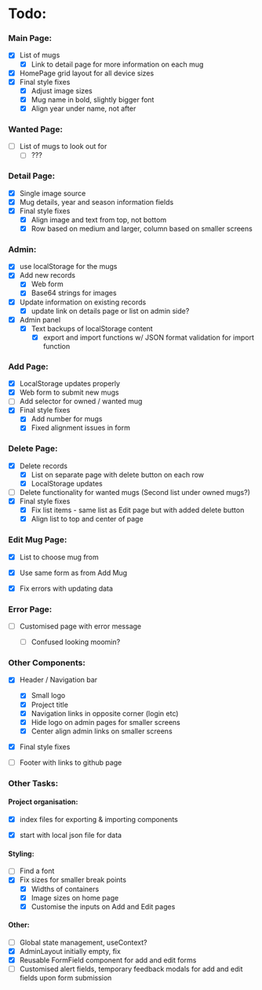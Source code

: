 # Todo: 

### Main Page: 
- [x] List of mugs
    - [x] Link to detail page for more information on each mug 
- [x] HomePage grid layout for all device sizes 
- [x] Final style fixes
    - [x] Adjust image sizes
    - [x] Mug name in bold, slightly bigger font
    - [x] Align year under name, not after 

### Wanted Page: 
- [ ] List of mugs to look out for 
    - [ ] ???

### Detail Page: 
- [x] Single image source
- [x] Mug details, year and season information fields 
- [x] Final style fixes
    - [x] Align image and text from top, not bottom
    - [x] Row based on medium and larger, column based on smaller screens 

### Admin: 
- [x] use localStorage for the mugs 
- [x] Add new records
    - [x] Web form 
    - [x] Base64 strings for images 
- [x] Update information on existing records 
    - [x] update link on details page or list on admin side?
- [x] Admin panel
    - [x] Text backups of localStorage content 
        - [x] export and import functions w/ JSON format validation for import function  

### Add Page: 
- [x] LocalStorage updates properly 
- [x] Web form to submit new mugs
- [ ] Add selector for owned / wanted mug 
- [x] Final style fixes 
    - [x] Add number for mugs
    - [x] Fixed alignment issues in form 

### Delete Page: 
- [x] Delete records
    - [x] List on separate page with delete button on each row
    - [x] LocalStorage updates 
- [ ] Delete functionality for wanted mugs (Second list under owned mugs?)
- [x] Final style fixes 
    - [x] Fix list items - same list as Edit page but with added delete button 
    - [x] Align list to top and center of page 

### Edit Mug Page: 
- [x] List to choose mug from 
- [x] Use same form as from Add Mug
- [x] Fix errors with updating data 


### Error Page:
- [ ] Customised page with error message
    - [ ] Confused looking moomin?



### Other Components: 
- [x] Header / Navigation bar
    - [x] Small logo
    - [x] Project title 
    - [x] Navigation links in opposite corner (login etc) 
    - [x] Hide logo on admin pages for smaller screens
    - [x] Center align admin links on smaller screens 
- [x] Final style fixes
- [ ] Footer with links to github page


### Other Tasks: 
#### Project organisation: 
- [x] index files for exporting & importing components
- [x] start with local json file for data 


#### Styling: 
- [ ] Find a font 
- [x] Fix sizes for smaller break points
    - [x] Widths of containers 
    - [x] Image sizes on home page 
    - [x] Customise the inputs on Add and Edit pages 

#### Other: 
- [ ] Global state management, useContext? 
- [x] AdminLayout initially empty, fix
- [x] Reusable FormField component for add and edit forms 
- [ ] Customised alert fields, temporary feedback modals for add and edit fields upon form submission 
